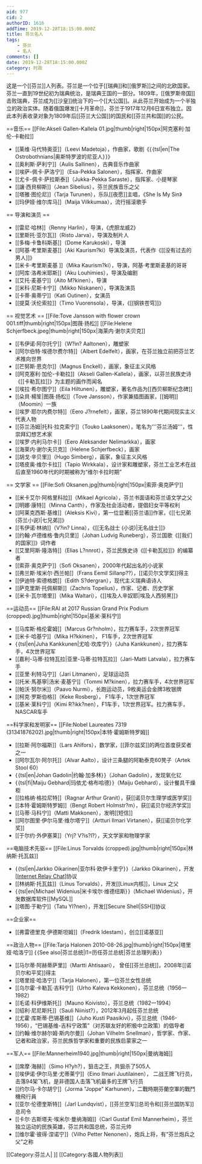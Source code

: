 ```yaml
---
aid: 977
cid: 2
authorID: 1616
addTime: 2019-12-28T18:15:00.000Z
title: 芬兰名人
tags:
    - 芬兰
    - 名人
comments: []
date: 2019-12-28T18:15:00.000Z
category: 时政
---
```


这是一个\[\[芬兰\]\]人列表。芬兰是一个位于\[\[瑞典\]\]和\[\[俄罗斯\]\]之间的北欧国家。芬兰一直到19世纪初为瑞典统治，是瑞典王国的一部分。1809年，\[\[俄罗斯帝国\]\]击败瑞典，芬兰成为\[\[沙皇\]\]统治下的一个\[\[大公国\]\]。从此芬兰开始成为一个半独立的政治实体。随着俄国爆发\[\[十月革命\]\]，芬兰于1917年12月6日宣布独立。因此本列表收录对象为1809年后\[\[芬兰大公国\]\]的国民和\[\[芬兰共和国\]\]的公民。

\==音乐== \[\[File:Akseli Gallen-Kallela 01.jpg|thumb|right|150px|阿克塞利·加伦-卡勒拉\]\]

*   \[\[莱维·马代特奥亚\]\]（Leevi Madetoja），作曲家，歌剧《{ {tsl|en|The Ostrobothnians|奥斯特罗波的尼亚人} }》
*   \[\[奥利斯·萨利宁\]\]（Aulis Sallinen），古典音乐作曲家
*   \[\[埃萨-佩卡·萨洛宁\]\]（Esa-Pekka Salonen），指挥家、作曲家
*   \[\[尤卡-佩卡·萨拉斯泰\]\]（Jukka-Pekka Saraste），指挥家、小提琴家
*   \[\[讓·西貝柳斯\]\]（Jean Sibelius），芬兰民族音乐之父
*   \[\[塔雅·图伦尼\]\]（Tarja Turunen），乐队\[\[夜愿\]\]主唱，《She Is My Sin》
*   \[\[玛伊娅·维尔库马\]\]（Maija Vilkkumaa），流行摇滚歌手

\== 导演和演员 ==

*   \[\[雷尼·哈林\]\]（Renny Harlin），导演，《虎胆龙威2》
*   \[\[里斯托·亚尔瓦\]\]（Risto Jarva），导演及制片人
*   \[\[多梅·卡鲁科斯基\]\]（Dome Karukoski），导演
*   \[\[阿基·考里斯麦基\]\]（Aki Kaurism?ki）导演及演员，代表作《\[\[没有过去的男人\]\]》
*   \[\[米卡·考里斯麦基 \]\]（Mika Kaurism?ki），导演，阿基·考里斯麦基的哥哥
*   \[\[阿库·洛希米耶斯\]\]（Aku Louhimies），导演及编剧
*   \[\[艾托·麦基宁\]\]（Aito M?kinen），导演
*   \[\[米科·尼斯卡宁\]\]（Mikko Niskanen），导演及演员
*   \[\[卡蒂·奥蒂宁\]\]（Kati Outinen），女演员
*   \[\[提莫·沃伦索拉\]\]（Timo Vuorensola），导演，《\[\[钢铁苍穹\]\]》

\== 视觉艺术 == \[\[File:Tove Jansson with flower crown 001.tiff|thumb|right|150px|图薇·扬松\]\] \[\[File:Helene Schjerfbeck.jpeg|thumb|right|150px|海莱内·谢尔夫贝克\]\]

*   \[\[韦伊诺·阿尔托宁\]\]（W?in? Aaltonen），雕塑家
*   \[\[阿尔伯特·埃德尔费尔特\]\]（Albert Edelfelt），画家，在芬兰独立前把芬兰艺术推向世界
*   \[\[芒努斯·恩克尔\]\]（Magnus Enckell），画家，象征主义风格
*   \[\[阿克塞利·加伦-卡勒拉\]\]（Akseli Gallen-Kallela），画家，以芬兰民族史诗《\[\[卡勒瓦拉\]\]》为主题的画作而闻名
*   \[\[埃拉·希尔图宁\]\]（Eila Hiltunen），雕塑家，著名作品为\[\[西贝柳斯纪念碑\]\]
*   \[\[朵貝·楊笙|图薇·扬松\]\]（Tove Jansson），作家兼插图画家，\[\[姆明\]\]（Moomin）一族
*   \[\[埃罗·耶尔内费尔特\]\]（Eero J?rnefelt），画家，芬兰1890年代期间现实主义代表人物
*   \[\[芬兰汤姆|托科·拉克索宁\]\]（Touko Laaksonen），笔名为'''芬兰汤姆'''，性崇拜幻想艺术家
*   \[\[埃罗·内利马尔卡\]\]（Eero Aleksander Nelimarkka），画家
*   \[\[海莱内·谢尔夫贝克\]\]（Helene Schjerfbeck），画家
*   \[\[胡戈·辛贝里\]\]（Hugo Simberg），画家，象征主义风格
*   \[\[塔皮奥·维尔卡拉\]\]（Tapio Wirkkala），设计家和雕塑家，芬兰工业艺术在战后直至1960年代的时期被称为“维尔卡拉时期”

\== 文学家 == \[\[File:Sofi Oksanen.jpg|thumb|right|150px|索菲·奥克萨宁\]\]

*   \[\[米卡艾尔·阿格里科拉\]\]（Mikael Agricola），芬兰书面语和芬兰语文学之父
*   \[\[明娜·康特\]\]（Minna Canth），作家及社会活动者，提倡妇女平等权利
*   \[\[阿莱克西斯·基维\]\]（Aleksis Kivi），第一位显著\[\[芬兰语\]\]作家，《\[\[七兄弟 (芬兰小说)|七兄弟\]\]》
*   \[\[韦伊诺·林纳\]\]（V?in? Linna），《\[\[无名战士 (小说)|无名战士\]\]》
*   \[\[约翰·卢德维格·鲁内贝里\]\]（Johan Ludvig Runeberg），芬兰国歌《\[\[我们的国家\]\]》词作者
*   \[\[艾里阿斯·隆洛特\]\]（Elias L?nnrot），芬兰民族史诗《\[\[卡勒瓦拉\]\]》的编纂者
*   \[\[索菲·奥克萨宁\]\]（Sofi Oksanen），2000年代起出名的小说家
*   \[\[弗兰斯·埃米尔·西兰帕\]\]（Frans Eemil Sillanp??），\[\[诺贝尔文学奖\]\]得主
*   \[\[伊迪特·索德格朗\]\]（Edith S?dergran），现代主义瑞典语诗人
*   \[\[萨克里斯·托佩柳斯\]\]（Zachris Topelius），作家、记者、历史学家
*   \[\[米卡·瓦尔塔里\]\]（Mika Waltari），《\[\[埃及人辛奴耶|埃及人西努黑\]\]》

\==运动员== \[\[File:RAI at 2017 Russian Grand Prix Podium (cropped).jpg|thumb|right|150px|基米·莱科宁\]\]

*   \[\[马库斯·格伦霍姆\]\]（Marcus Gr?nholm），拉力赛车手，2次世界冠军
*   \[\[米卡·哈基宁\]\]（Mika H?kkinen）， F1车手，2次世界冠军
*   { {tsl|en|Juha Kankkunen|尤哈·坎库宁} }（Juha Kankkunen），拉力赛车手，4次世界冠军
*   \[\[嘉利-马蒂·拉特瓦拉|亚里-马蒂·拉特瓦拉\]\]（Jari-Matti Latvala），拉力赛车手
*   \[\[亚里·利特马宁\]\]（Jari Litmanen），足球运动员
*   \[\[托米·馬基寧|汤米·麦基宁\]\]（Tommi M?kinen），拉力赛车手，4次世界冠军
*   \[\[帕沃·努尔米\]\]（Paavo Nurmi），长跑运动员，9枚奥运会金牌3枚银牌
*   \[\[柯克·罗斯伯格\]\]（Keke Rosberg）， F1车手，1次世界冠军
*   \[\[基米·莱科宁\]\]（Kimi R?ikk?nen），F1车手，1次世界冠军。拉力赛车手，NASCAR车手

\==科学家和发明家== \[\[File:Nobel Laureates 7319 (31341876202).jpg|thumb|right|150px|本特·霍姆斯特罗姆\]\]

*   \[\[拉斯·阿尔福斯\]\]（Lars Ahlfors），数学家，\[\[菲尔兹奖\]\]的两位首度获奖者之一
*   \[\[阿尔瓦尔·阿尔托\]\]（Alvar Aalto），设计三条腿的阿勒泰克60凳子（Artek Stool 60）
*   { {tsl|en|Johan Gadolin|约翰·加多林} }（Johan Gadolin），发现氧化钇
*   { {tsl|fi|Maiju Gebhard|玛依尤·格布哈德} }（Maiju Gebhard），设计餐具干燥柜
*   \[\[拉格纳·格拉尼特\]\]（Ragnar Arthur Granit），获\[\[诺贝尔生理学或医学奖\]\]
*   \[\[本特·霍姆斯特罗姆\]\]（Bengt Robert Holmstr?m），获\[\[诺贝尔经济学奖\]\]
*   \[\[马蒂·马科宁\]\]（Matti Makkonen），发明\[\[短信\]\]
*   \[\[阿尔图里·伊尔马里·维尔塔宁\]\]（Artturi Ilmari Virtanen），获\[\[诺贝尔化学奖\]\]
*   \[\[于尔约·外伊塞莱\]\]（Yrj? V?is?l?），天文学家和物理学家

\==电脑技术先驱== \[\[File:Linus Torvalds (cropped).jpg|thumb|right|150px|林纳斯·托瓦兹\]\]

*   { {tsl|en|Jarkko Oikarinen|亚尔科·欧伊卡里宁} }（Jarkko Oikarinen），开发[\[Internet Relay Chat\]](IRC)协议
*   \[\[林纳斯·托瓦兹\]\]（Linus Torvalds），开发\[\[Linux内核\]\]，Linux 之父
*   { {tsl|en|Michael Widenius|米卡埃尔·维德纽斯} }（Michael Widenius），开发数据库软件\[\[MySQL\]\]
*   \[\[塔图·于勒宁\]\]（Tatu Yl?nen），开发\[\[Secure Shell|SSH\]\]协议

\==企业家==

*   \[\[弗雷德里克·伊德斯坦姆\]\]（Fredrik Idestam），创立\[\[诺基亚\]\]

\==政治人物== \[\[File:Tarja Halonen 2010-08-26.jpg|thumb|right|150px|塔里娅·哈洛宁\]\] { {See also|芬兰总统|l1=历任芬兰总统|芬兰总理列表} }

*   \[\[马尔蒂·阿赫蒂萨里\]\]（Martti Ahtisaari）， 曾任\[\[芬兰总统\]\]，2008年\[\[诺贝尔和平奖\]\]得主
*   \[\[塔里娅·哈洛宁\]\]（Tarja Halonen），第一位芬兰女性总统
*   \[\[乌尔霍·卡勒瓦·吉科宁\]\]（Urho Kaleva Kekkonen），芬兰总统（1956一1982）
*   \[\[毛诺·科伊维斯托\]\]（Mauno Koivisto），芬兰总统（1982一1994）
*   \[\[绍利·尼尼斯托\]\]（Sauli Niinist?），2012年3月起任芬兰总统
*   \[\[尤霍·库斯蒂·巴锡基维\]\]（Juho Kusti Paasikivi），芬兰总统（1946-1956），“巴锡基维-吉科宁政策”（对苏联友好的积极中立政策）的倡导者
*   \[\[约翰·维尔赫尔姆·斯内尔曼\]\]（Johan Vilhelm Snellman），哲学家、作家、记者和政治家，芬兰民族哲学家和重要的民族启蒙家之一

\==军人== \[\[File:Mannerheim1940.jpg|thumb|right|150px|曼纳海姆\]\]

*   \[\[席摩·海赫\]\]（Simo H?yh?），狙击之王，共狙杀了505人
*   \[\[埃伊诺·伊尔马里·尤蒂莱宁\]\]（Eino Ilmari Juutilainen）， 二战王牌飞行员，击落94架飞机，是非德国人击落飞机最多的王牌飞行员
*   \[\[约尔马·卡尔胡宁\]\]（Jorma "Joppe" Karhunen），二戰時期芬蘭空軍的戰鬥機飛行員
*   \[\[亚尔·伦德奎斯特\]\]（Jarl Lundqvist），\[\[芬兰空军\]\]总司令和\[\[芬兰国防军\]\]总司令
*   \[\[卡尔·古斯塔夫·埃米尔·曼纳海姆\]\]（Carl Gustaf Emil Mannerheim），芬兰独立运动的民族英雄，芬兰共和国总统，芬兰元帅
*   \[\[维尔霍·彼得·涅诺宁\]\]（Vilho Petter Nenonen），炮兵上将，有“芬兰炮兵之父”之称

\[\[Category:芬兰人| \]\] \[\[Category:各國人物列表\]\]
